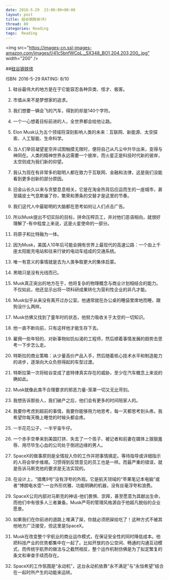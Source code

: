 ```yaml
---
date: 2016-5-29	 23:00:00+00:00
layout: post
title: 硅谷钢铁侠(R)
thread: 80
categories: Reading
tags:  Reading
---
```


<img src="https://images-cn.ssl-images-amazon.com/images/I/41c5bnfWCpL._SX348_BO1,204,203,200_.jpg” width="200" />

##[硅谷钢铁侠](https://www.amazon.cn/%E7%A1%85%E8%B0%B7%E9%92%A2%E9%93%81%E4%BE%A0-%E5%9F%83%E9%9A%86%C2%B7%E9%A9%AC%E6%96%AF%E5%85%8B%E7%9A%84%E5%86%92%E9%99%A9%E4%BA%BA%E7%94%9F-%E9%98%BF%E4%BB%80%E5%88%A9%C2%B7%E4%B8%87%E6%96%AF/dp/B01DVVQVMK/ref=sr_1_1?ie=UTF8&qid=1466304953&sr=8-1&keywords=%E7%A1%85%E8%B0%B7%E9%92%A2%E9%93%81%E4%BE%A0)

ISBN: 2016-5-29 RATING: 8/10

1. 硅谷最伟大的地方是在于它能容忍各种异类、怪才、极客。

2. 市值从来不是梦想家的追求。

3. 我们想要一辆会飞的汽车，得到的却是140个字符。

4. 一个一心想着目标前进的人，全世界都会给他让路。

5. Elon Musk认为五个领域将深刻影响人类的未来：互联网、新能源、太空探索、人工智能、生命科学。

6. 当人们举目凝望星空并试图触摸无限时，便将自己从凡尘中升华出来，变得与神同在。人类的精神世界永远需要一个彼岸，而火星正是科技时代新的彼岸，太空则成为我们新的仰望。

7. 我认为现在有非常多的聪明人都在致力于互联网、金融和法律，这是我们没能看到更多创新的部分原因。

8. 旧金山长久以来与贪婪息息相关。它是在淘金热背后应运而生的一座城市，甚至嬉皮士气息欺骗了你，繁荣和萧条的交替才是这里的节奏。

9. 我们这代人中最聪明的大脑都在思考如何让人们点击广告。

10. 所以Musk提出不切实际的目标，拼命压榨员工，并对他们恶语相向，就很好理解了-有中程度上来说，这是火星使命的一部分。

11. 将原子和比特融为一体。

12. 因为Musk，美国人10年后可能会拥有世界上最现代的高速公路：一个由上千座太阳能充电站和往来行驶的电动车组成的交通系统。

13. 唯一有意义的事情就是去为人类争取更大的集体启蒙。

14. 黑暗只是没有光线而已。

15. Musk真正突出的地方在于，他将复杂的物理概念与商业计划相结合的能力。不仅如此，他还显示出将一项科研成果转化为营利性企业的非凡才能。

16. Musk似乎从来没有离开过办公室。他通常就在办公桌的睡袋里席地而睡，跟狗没什么两样。

17. Musk仿佛又找到了童年时的状态，他努力吸收关于太空的一切知识。

18. 他一直不断向前，只有这样他才能生存下去。

19. 雇佣一些年轻的、对新事物如饥似渴的工程师，然后顺着事情发展的趋势去思考一下步怎么走。

20. 特斯拉的商业策略：从少量高价产品入手，然后随着核心技术水平和制造能力的进步，逐渐向大众负担得起的车型过渡。

21. 特斯拉第一次将硅谷变成了底特律真实存在的威胁，至少在汽车概念上来说的确如此。

22. Musk就像此类不合理要求的邪恶力量-笼罩一切又无比苛刻。

23. 我想告诉那些人，我们破产之后，他们会有更多的时间陪家人的。

24. 我要你考虑到超前的事情，我要你能够用力地思考，每一天都思考到头疼。我希望你每天晚上睡觉的时候头都会疼。

25. 一半花花公子，一半宇宙牛仔。

26. 一个赤手空拳来到美国打拼、失去了一个孩子、被记者和前妻在媒体上狠狠羞辱、用尽毕生心血的公司处于倒闭边缘的男人。

27. SpaceX的做事原则是全情投入你的工作并把事情搞定。等待指导或详细指示的人将会举步维艰。习惯得到反馈意见的员工也是一样。而最严重的错误，就是告诉马斯克他的要求是无法实现的。

28. 在设计上，“猎鹰9号”没有浮夸的外观。它是航天领域的“苹果笔记本电脑”或者“博朗电水壶”-一台外形优雅、功能明确的机器，没有丝毫浮夸和浪费。

29. SpaceX公司内部对马斯克的神话-他们畏惧、崇拜，甚至愿意为其献出生命，而他们中有很多人三者兼备。Musk严苛的管理风格源自于他超凡脱俗的企业愿景。

30. 如果我们在你前进的道路上堆满了屎，你就必须把屎给吃了！这种方式不被其他地方广泛接受，但这里是SpaceX。

31. Musk在改变整个宇航业的商业运作模式，在保证安全性的同时降低成本。他把科技产业的优势都集中在一起了。比如开放的办公空间、畅通的沟通互动模式，而传统宇航界的做法与之截然相反，整个运作机制仿佛是为了拟定繁复的条文和审查手续而存在。

32. SpaceX的工作氛围是“永动机”，这台永动机依靠“永不满足”与“永恒希望”结合在一起时所产生的动能来运转。

